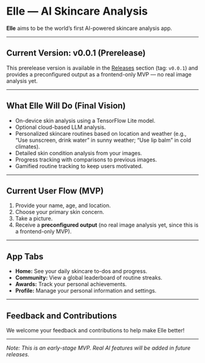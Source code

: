 # Elle — AI Skincare Analysis

**Elle** aims to be the world’s first AI-powered skincare analysis app.

---

## Current Version: v0.0.1 (Prerelease)

This prerelease version is available in the [Releases](#) section (tag: `v0.0.1`) and provides a preconfigured output as a frontend-only MVP — no real image analysis yet.

---

## What Elle Will Do (Final Vision)

- On-device skin analysis using a TensorFlow Lite model.
- Optional cloud-based LLM analysis.
- Personalized skincare routines based on location and weather (e.g., “Use sunscreen, drink water” in sunny weather; “Use lip balm” in cold climates).
- Detailed skin condition analysis from your images.
- Progress tracking with comparisons to previous images.
- Gamified routine tracking to keep users motivated.

---

## Current User Flow (MVP)

1. Provide your name, age, and location.
2. Choose your primary skin concern.
3. Take a picture.
4. Receive a **preconfigured output** (no real image analysis yet, since this is a frontend-only MVP).

---

## App Tabs

- **Home:** See your daily skincare to-dos and progress.
- **Community:** View a global leaderboard of routine streaks.
- **Awards:** Track your personal achievements.
- **Profile:** Manage your personal information and settings.

---

## Feedback and Contributions

We welcome your feedback and contributions to help make Elle better!

---

*Note: This is an early-stage MVP. Real AI features will be added in future releases.*
